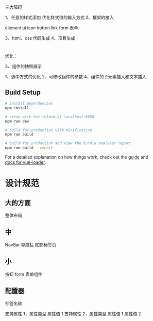 三大障碍

1、任意的样式添加
优化样式值的输入方式
2、框架的接入

element ui
icon
button
link
form 表单

3、html、css 代码生成
4、项目生成

#

优化：

3、组件的快照展示

1、选中方式的优化
2、可修改组件的参数
4、组件的子元素插入和文本插入

>

## Build Setup

```bash
# install dependencies
npm install

# serve with hot reload at localhost:8080
npm run dev

# build for production with minification
npm run build

# build for production and view the bundle analyzer report
npm run build --report
```

For a detailed explanation on how things work, check out the [guide](http://vuejs-templates.github.io/webpack/) and [docs for vue-loader](http://vuejs.github.io/vue-loader).

# 设计规范

## 大的方面

整体布局

## 中

NavBar 导航栏
底部标签页

## 小

按钮
form 表单组件

## 配置器

标签名称

支持属性 1，属性类型
属性值 1
支持属性 2，属性类型
属性值 1
属性值 2
